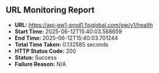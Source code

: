 ## URL Monitoring Report

- **URL:** https://api-gw1-prod1.fisglobal.com/gw/v1/health
- **Start Time:** 2025-06-12T15:40:03.568659
- **End Time:** 2025-06-12T15:40:03.701244
- **Total Time Taken:** 0.132585 seconds
- **HTTP Status Code:** 200
- **Status:** Success
- **Failure Reason:** N/A
